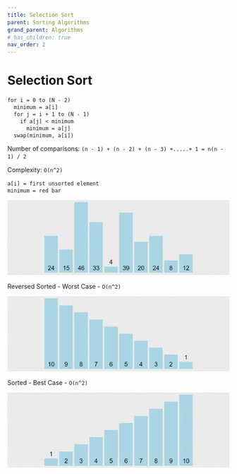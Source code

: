 ```yaml
---
title: Selection Sort
parent: Sorting Algorithms
grand_parent: Algorithms
# has_children: true
nav_order: 2
---
```


# Selection Sort

```
for i = 0 to (N - 2)
  minimum = a[i]
  for j = i + 1 to (N - 1)
    if a[j] < minimum
      minimum = a[j]
  swap(minimum, a[i])
```

Number of comparisons: `(n - 1) + (n - 2) + (n - 3) +.....+ 1 = n(n - 1) / 2`

Complexity: `O(n^2)`

```
a[i] = first unsorted element
minimum = red bar
```

![](assets/Selection.gif)

Reversed Sorted - Worst Case - `O(n^2)`

![](assets/Selection1.gif)

Sorted - Best Case - `O(n^2)`

![](assets/Selection2.gif)
